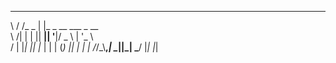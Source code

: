 
 __  __       _                       
 \ \/ /_   _ | |_  _ __  ___   _ __   
  \  /| | | || __|| '__|/ _ \ | '_ \  
  /  \| |_| || |_ | |  | (_) || | | | 
 /_/\_\\__,_| \__||_|   \___/ |_| |_| 
                                      
